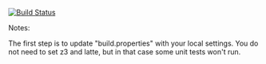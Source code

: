 [![Build Status](https://travis-ci.org/ashleighschepers/green.svg?branch=master)](https://travis-ci.org/ashleighschepers/green)

Notes:

The first step is to update "build.properties" with your local
settings.  You do not need to set z3 and latte, but in that case
some unit tests won't run.
   
